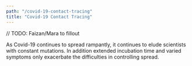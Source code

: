 ```yaml
---
path: "/covid-19-contact-tracing"
title: "Covid-19 Contact Tracing"
---
```


// TODO: Faizan/Mara to fillout

As Covid-19 continues to spread rampantly, it continues to elude scientists with constant mutations. In addition extended incubation time and varied symptoms only exacerbate the difficulties in controlling spread.
